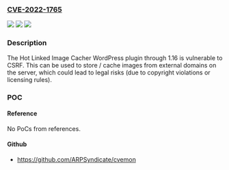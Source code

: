 ### [CVE-2022-1765](https://cve.mitre.org/cgi-bin/cvename.cgi?name=CVE-2022-1765)
![](https://img.shields.io/static/v1?label=Product&message=Hot%20Linked%20Image%20Cacher&color=blue)
![](https://img.shields.io/static/v1?label=Version&message=n%2Fa&color=blue)
![](https://img.shields.io/static/v1?label=Vulnerability&message=CWE-352%20Cross-Site%20Request%20Forgery%20(CSRF)&color=brighgreen)

### Description

The Hot Linked Image Cacher WordPress plugin through 1.16 is vulnerable to CSRF. This can be used to store / cache images from external domains on the server, which could lead to legal risks (due to copyright violations or licensing rules).

### POC

#### Reference
No PoCs from references.

#### Github
- https://github.com/ARPSyndicate/cvemon


